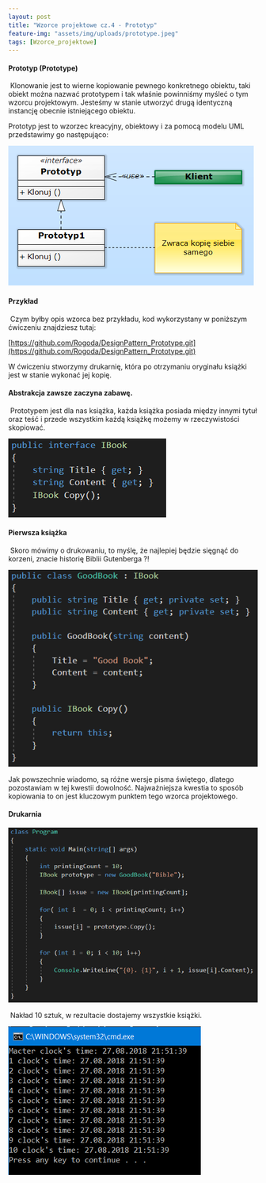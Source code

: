 ```yaml
---
layout: post
title: "Wzorce projektowe cz.4 - Prototyp"
feature-img: "assets/img/uploads/prototype.jpeg"
tags: [Wzorce_projektowe]
---
```


#### Prototyp (Prototype)


&nbsp;Klonowanie jest to wierne kopiowanie pewnego konkretnego obiektu, taki obiekt można nazwać prototypem i tak właśnie powinniśmy myśleć o tym wzorcu projektowym. Jesteśmy w stanie utworzyć drugą identyczną instancję obecnie istniejącego obiektu.

Prototyp jest to wzorzec kreacyjny, obiektowy i za pomocą modelu UML przedstawimy go następująco:

![Diagram - Prototyp](/assets/img/uploads/diagram-prototype.jpeg)



#### Przykład


&nbsp;Czym byłby opis wzorca bez przykładu, kod wykorzystany w poniższym ćwiczeniu znajdziesz tutaj:

[https://github.com/Rogoda/DesignPattern_Prototype.git](https://github.com/Rogoda/DesignPattern_Prototype.git)

W ćwiczeniu stworzymy drukarnię, która po otrzymaniu oryginału książki jest w stanie wykonać jej kopię.   



#### Abstrakcja zawsze zaczyna zabawę.


&nbsp;Prototypem jest dla nas książka, każda książka posiada między innymi tytuł oraz teść i przede wszystkim każdą książkę możemy w rzeczywistości skopiować.

![IBook](/assets/img/uploads/ibook.jpeg)



#### Pierwsza książka


&nbsp;Skoro mówimy o drukowaniu, to myślę, że najlepiej będzie sięgnąć do korzeni, znacie historię Biblii Gutenberga ?!

![GoodBook](/assets/img/uploads/goodbook.jpeg)

Jak powszechnie wiadomo, są różne wersje pisma świętego, dlatego pozostawiam w tej kwestii dowolność. Najważniejsza kwestia to sposób kopiowania to on jest kluczowym punktem tego wzorca projektowego.



#### Drukarnia


![GoodBook](/assets/img/uploads/program-prototype.jpeg)

&nbsp;Nakład 10 sztuk, w rezultacie dostajemy wszystkie książki.

![CMD protorype](/assets/img/uploads/cmd-prototype.jpeg)


